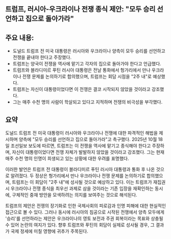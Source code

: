 ## 트럼프, 러시아-우크라이나 전쟁 종식 제안: "모두 승리 선언하고 집으로 돌아가라"

## 주요 내용:
*   도널드 트럼프 전 미국 대통령은 러시아와 우크라이나 양측이 모두 승리를 선언하고 전쟁을 끝내야 한다고 주장했다.
*   트럼프는 양국이 전쟁을 역사에 맡기고 각자의 집으로 돌아가야 한다고 언급했다.
*   트럼프와 블라디미르 푸틴 러시아 대통령은 전날 통화에서 헝가리에서 만나 우크라이나 전쟁 문제를 논의하기로 합의했으며, 트럼프는 회담 시점을 "2주 내"로 예상했다.
*   트럼프는 자신이 대통령이었다면 이 전쟁은 결코 시작되지 않았을 것이라고 강조했다.
*   그는 매주 수천 명의 사람이 학살되고 있다고 지적하며 전쟁의 비극성을 부각했다.

## 요약

도널드 트럼프 전 미국 대통령이 러시아와 우크라이나 전쟁에 대한 파격적인 해법을 제시하며 양측에 "모두 승리를 선언하고 집으로 돌아가라"고 촉구했다. 2025년 10월 18일 조선일보 보도에 따르면, 트럼프는 이 전쟁을 역사에 맡기고 종식해야 한다고 주장하며, 자신이 대통령이었다면 전쟁 자체가 발발하지 않았을 것이라고 강조했다. 그는 현재 매주 수천 명의 인명이 희생되고 있는 상황에 대한 우려를 표명했다.

이러한 발언은 트럼프 전 대통령이 블라디미르 푸틴 러시아 대통령과 통화 후 나온 것으로 알려졌다. 두 정상은 헝가리에서 만나 우크라이나 전쟁 문제를 논의하기로 합의했으며, 트럼프는 이 회담이 "2주 내"에 성사될 것으로 예상하고 있다. 이는 트럼프가 재집권 시 우크라이나 전쟁 종식을 최우선 과제로 삼을 것이라는 기존 입장을 재확인하는 동시에, 구체적인 중재 방안을 모색하려는 의지를 보여주는 것으로 해석된다.

트럼프의 제안은 전쟁의 장기화로 인한 국제사회의 피로감과 인명 피해에 대한 현실적인 접근으로 볼 수 있다. 그러나 동시에 러시아의 침공으로 시작된 전쟁에서 양측 모두에게 '승리'를 선언하라는 제안은 우크라이나의 영토 보전과 주권 회복이라는 목표와 상충될 수 있어 논란의 여지가 있다. 향후 트럼프와 푸틴의 회담이 실제로 성사될 경우, 그 결과가 국제 정세에 미칠 영향에 귀추가 주목된다.